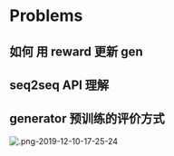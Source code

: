 # Problems
## 如何 用 reward 更新 gen
## seq2seq API 理解
## generator 预训练的评价方式
![.png-2019-12-10-17-25-24](https://blog-picture-bed.oss-cn-beijing.aliyuncs.com/blog/upload/.png-2019-12-10-17-25-24)
